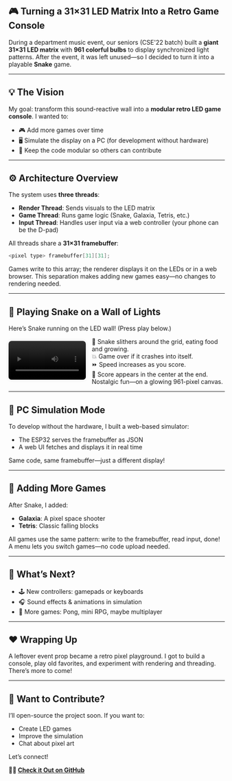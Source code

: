 ## 🎮 Turning a 31×31 LED Matrix Into a Retro Game Console
During a department music event, our seniors (CSE'22 batch) built a **giant 31×31 LED matrix** with **961 colorful bulbs** to display synchronized light patterns. After the event, it was left unused—so I decided to turn it into a playable **Snake** game.

---

## 💡 The Vision

My goal: transform this sound-reactive wall into a **modular retro LED game console**. I wanted to:

- 🎮 Add more games over time
- 🖥️ Simulate the display on a PC (for development without hardware)
- 🧩 Keep the code modular so others can contribute

---

## ⚙️ Architecture Overview

The system uses **three threads**:

- **Render Thread**: Sends visuals to the LED matrix
- **Game Thread**: Runs game logic (Snake, Galaxia, Tetris, etc.)
- **Input Thread**: Handles user input via a web controller (your phone can be the D-pad)

All threads share a **31×31 framebuffer**:

```cpp
<pixel type> framebuffer[31][31];
```

Games write to this array; the renderer displays it on the LEDs or in a web browser. This separation makes adding new games easy—no changes to rendering needed.

---

## 🐍 Playing Snake on a Wall of Lights

Here’s Snake running on the LED wall! (Press play below.)

<div style="display: flex; align-items: flex-start; gap: 1em;">
    <video src="https://tharakauj.github.io/static-files/posts/31x31_display/snake.mp4" controls width="180" style="margin-top: 0.5em; border-radius: 0.5em; box-shadow: 0 0 8px rgba(0,0,0,0.1);">
        Your browser does not support the video tag.
    </video>
    <div>
        🐍 Snake slithers around the grid, eating food and growing.<br>
        💥 Game over if it crashes into itself.<br>
        ⏩ Speed increases as you score.<br>
        🎯 Score appears in the center at the end.<br>
        Nostalgic fun—on a glowing 961-pixel canvas.
    </div>
</div>

---

## 🧪 PC Simulation Mode

To develop without the hardware, I built a web-based simulator:

- The ESP32 serves the framebuffer as JSON
- A web UI fetches and displays it in real time

Same code, same framebuffer—just a different display!

---

## 🌌 Adding More Games

After Snake, I added:

- **Galaxia**: A pixel space shooter
- **Tetris**: Classic falling blocks

All games use the same pattern: write to the framebuffer, read input, done! A menu lets you switch games—no code upload needed.

---

## 🔭 What’s Next?

- 🕹️ New controllers: gamepads or keyboards
- 🎧 Sound effects & animations in simulation
- 🧠 More games: Pong, mini RPG, maybe multiplayer

---

## ❤️ Wrapping Up

A leftover event prop became a retro pixel playground. I got to build a console, play old favorites, and experiment with rendering and threading. There’s more to come!

---

## 🤝 Want to Contribute?

I’ll open-source the project soon. If you want to:

- Create LED games
- Improve the simulation
- Chat about pixel art

Let’s connect!

**🧑‍💻 [Check it Out on GitHub](https://github.com/TharakaUJ/31x31_Display)**
